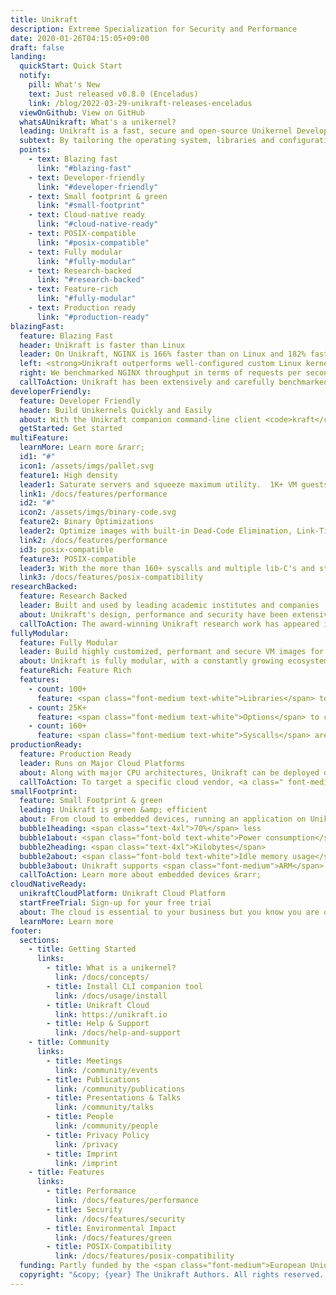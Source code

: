 ```yaml
---
title: Unikraft
description: Extreme Specialization for Security and Performance
date: 2020-01-26T04:15:05+09:00
draft: false
landing:
  quickStart: Quick Start
  notify:
    pill: What's New
    text: Just released v0.8.0 (Enceladus)
    link: /blog/2022-03-29-unikraft-releases-enceladus
  viewOnGithub: View on GitHub
  whatsAUnikraft: What's a unikernel?
  leading: Unikraft is a fast, secure and open-source Unikernel Development Kit
  subtext: By tailoring the operating system, libraries and configuration to the particular needs of your application, it vastly reduces virtual machine and container image sizes to a few KBs, provides blazing performance, and drastically cuts down your software stack's attack surface.
  points:
    - text: Blazing fast
      link: "#blazing-fast"
    - text: Developer-friendly
      link: "#developer-friendly"
    - text: Small footprint & green
      link: "#small-footprint"
    - text: Cloud-native ready
      link: "#cloud-native-ready"
    - text: POSIX-compatible
      link: "#posix-compatible"
    - text: Fully modular
      link: "#fully-modular"
    - text: Research-backed
      link: "#research-backed"
    - text: Feature-rich
      link: "#fully-modular"
    - text: Production ready 
      link: "#production-ready"
blazingFast:
  feature: Blazing Fast
  header: Unikraft is faster than Linux
  leader: On Unikraft, NGINX is 166% faster than on Linux and 182% faster than on Docker
  left: <strong>Unikraft outperforms well-configured custom Linux kernel images</strong>, even those with security mitigations turned off!  Compared to other Unikernel Development Kits, library OSes and containers, Unikraft still comes out on top.
  right: We benchmarked NGINX throughput in terms of requests per second compared to other unikernels, Linux and Docker; Unikraft achieves 182% performance improvement with respect to Docker.
  callToAction: Unikraft has been extensively and carefully benchmarked, <a class=" font-medium text-blue-400 hover:underline" href="/docs/features/performance">read more about performance &rarr;</a>
developerFriendly:
  feature: Developer Friendly
  header: Build Unikernels Quickly and Easily
  about: With the Unikraft companion command-line client <code>kraft</code>, you can quickly and easily define, configure, build, and run unikernel applications.  Get everything from OS library dependencies to pre-built binaries and more.
  getStarted: Get started
multiFeature:
  learnMore: Learn more &rarr;
  id1: "#"
  icon1: /assets/imgs/pallet.svg
  feature1: High density
  leader1: Saturate servers and squeeze maximum utility.  1K+ VM guests on a single server.
  link1: /docs/features/performance
  id2: "#"
  icon2: /assets/imgs/binary-code.svg
  feature2: Binary Optimizations
  leader2: Optimize images with built-in Dead-Code Elimination, Link-Time Optizations and more.
  link2: /docs/features/performance
  id3: posix-compatible
  feature3: POSIX-compatible 
  leader3: With the more than 160+ syscalls and multiple lib-C's and standard libraries.
  link3: /docs/features/posix-compatibility
researchBacked:
  feature: Research Backed
  leader: Built and used by leading academic institutes and companies
  about: Unikraft's design, performance and security have been extensively developed, evaluated and put into production at leading companies and academic institutes.
  callToAction: The award-winning Unikraft research work has appeared in top-tier research and industry conferences, <a class="font-medium text-blue-400 hover:underline" href="/community/research">read more about research and development &rarr;</a>
fullyModular:
  feature: Fully Modular
  leader: Build highly customized, performant and secure VM images for your use case
  about: Unikraft is fully modular, with a constantly growing ecosystem with many popular open-source operating system and application libraries  like <code>musl</code> and <code>openssl</code> available for use, allowing you to pick and choose exactly what you need for your target application.
  featureRich: Feature Rich
  features:
    - count: 100+
      feature: <span class="font-medium text-white">Libraries</span> to choose from.
    - count: 25K+
      feature: <span class="font-medium text-white">Options</span> to configure your application with.
    - count: 160+
      feature: <span class="font-medium text-white">Syscalls</span> are available, covering more than 90% of use cases.
productionReady:
  feature: Production Ready
  leader: Runs on Major Cloud Platforms
  about: Along with major CPU architectures, Unikraft can be deployed on leading cloud providers.
  callToAction: To target a specific cloud vendor, <a class=" font-medium text-blue-400 hover:underline" href="/docs/operations/cloud/">read more about deployments &rarr;</a>
smallFootprint:
  feature: Small Footprint & green
  leading: Unikraft is green &amp; efficient
  about: From cloud to embedded devices, running an application on Unikraft both increases efficiency and reduces power consumption as less resources are necessary.
  bubble1heading: <span class="text-4xl">70%</span> less
  bubble1about: <span class="font-bold text-white">Power consumption</span> compared to Alpine Linux &amp; RaspianOS.
  bubble2heading: <span class="text-4xl">Kilobytes</span>
  bubble2about: <span class="font-bold text-white">Idle memory usage</span> for popular apps like NGINX or Redis.
  bubble3about: Unikraft supports <span class="font-medium">ARM</span> and <span class="font-medium">ARM64</span> architectures and popular platforms including <span class="font-medium">Raspberry Pi B+</span>.
  callToAction: Learn more about embedded devices &rarr;
cloudNativeReady:
  unikraftCloudPlatform: Unikraft Cloud Platform
  startFreeTrial: Sign-up for your free trial
  about: The cloud is essential to your business but you know you are overpaying.  Automatically deploy your app as an extremely efficient, green, and highly secure image with the click of a button on the <strong>Unikraft Cloud Platform</strong>.
  learnMore: Learn more
footer:
  sections:
    - title: Getting Started
      links:
        - title: What is a unikernel?
          link: /docs/concepts/
        - title: Install CLI companion tool
          link: /docs/usage/install
        - title: Unikraft Cloud
          link: https://unikraft.io
        - title: Help & Support
          link: /docs/help-and-support
    - title: Community
      links:
        - title: Meetings
          link: /community/events
        - title: Publications
          link: /community/publications
        - title: Presentations & Talks
          link: /community/talks
        - title: People
          link: /community/people
        - title: Privacy Policy
          link: /privacy
        - title: Imprint
          link: /imprint
    - title: Features
      links:
        - title: Performance
          link: /docs/features/performance
        - title: Security
          link: /docs/features/security
        - title: Environmental Impact
          link: /docs/features/green
        - title: POSIX-Compatibility
          link: /docs/features/posix-compatibility
  funding: Partly funded by the <span class="font-medium">European Union's Horizon 2020</span> research and innovation programme trough the <a class="font-medium hover:underline hover:text-white" href="http://unicore-project.eu/">UNICORE project</a>, grant agreeent No. 825377.
  copyright: "&copy; {year} The Unikraft Authors. All rights reserved. Documentation distributed under CC BY-NC 4.0."
---
```

